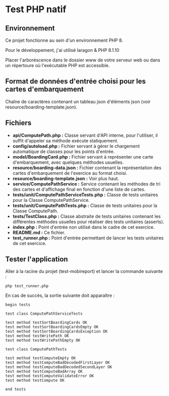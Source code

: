 # Test PHP natif

## Environnement

Ce projet fonctionne au sein d'un environnement PHP 8.

Pour le développement, j'ai utilisé laragon & PHP 8.1.10

Placer l'arboréscence dans le dossier www de votre serveur web ou dans un répertoure où l'exécutable PHP est accessible.

## Format de données d'entrée choisi pour les cartes d'embarquement 

Chaîne de caractères contenant un tableau json d'éléments json (voir resource/boarding-template.json).

## Fichiers

* **api/ComputePath.php :** Classe servant d'API interne, pour l'utiliser, il suffit d'appeler sa méthode exécute statiquement.
* **config/autoload.php :** Fichier servant à gérer le chargement automatique de classes pour les points d'entrée.
* **model/BoardingCard.php :** Fichier servant à représenter une carte d'embarquement, avec quelques méthodes usuelles.
* **resource/boarding-data.json :** Fichier contenant la représentation des cartes d'embarquement de l'exercice au format choisi.
* **resource/boarding-template.json :** Voir plus haut.
* **service/ComputePathService :** Service contenant les méthodes de tri des cartes et d'affichage final en fonction d'une liste de cartes.
* **tests/unit/ComputePathServiceTests.php :** Classe de tests unitaires pour la Classe ComputePathService. 
* **tests/unit/ComputePathTests.php :** Classe de tests unitaires pour la Classe ComputePath. 
* **tests/TestClass.php :** Classe abstraite de tests unitaires contenant les différentes méthodes usuelles pour réaliser des tests unitaires (asserts). 
* **index.php :** Point d'entrée non utilisé dans le cadre de cet exercice. 
* **README.md :** Ce fichier. 
* **test_runner.php :** Point d'entrée permettant de lancer les tests unitaires de cet exercice. 

## Tester l'application

Aller à la racine du projet (test-mobireport) et lancer la commande suivante :
```
php test_runner.php
```
En cas de succès, la sortie suivante doit apparaître :
```
begin tests                                     
                                                
test class ComputePathServiceTests              
                                                
test method testSortBoardingCards OK            
test method testSortBoardingCardsEmpty OK       
test method testSortBoardingCardsException OK   
test method testWritePath OK                    
test method testWritePathEmpty OK               
                                                
test class ComputePathTests                     
                                                
test method testComputeEmpty OK                 
test method testComputeBadDecodedFirstLayer OK  
test method testComputeBadDecodedSecondLayer OK 
test method testComputeBadArray OK              
test method testComputeValidateError OK         
test method testCompute OK                      
                                                
end tests                                       
```